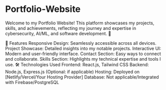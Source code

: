 # Portfolio-Website

Welcome to my Portfolio Website! This platform showcases my projects, skills, and achievements, reflecting my journey and expertise in cybersecurity, AI/ML, and software development. 🚀

🌟 Features Responsive Design: Seamlessly accessible across all devices. Project Showcase: Detailed insights into my notable projects. Interactive UI: Modern and user-friendly interface. Contact Section: Easy ways to connect and collaborate. Skills Section: Highlights my technical expertise and tools I use. 🛠️ Technologies Used Frontend: React.js, Tailwind CSS Backend: Node.js, Express.js (Optional: if applicable) Hosting: Deployed on [Netlify/Vercel/Your Hosting Provider] Database: Not applicable/Integrated with Firebase/PostgreSQL

